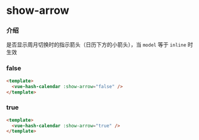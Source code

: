 # show-arrow

### 介绍

是否显示周月切换时的指示箭头（日历下方的小箭头），当 `model` 等于 `inline` 时生效

### false

```html
<template>
  <vue-hash-calendar :show-arrow="false" />
</template>
```

### true

```html
<template>
  <vue-hash-calendar :show-arrow="true" />
</template>
```
